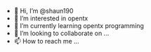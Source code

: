 - 👋 Hi, I’m @shaun190
- 👀 I’m interested in opentx 
- 🌱 I’m currently learning opentx programming
- 💞️ I’m looking to collaborate on ...
- 📫 How to reach me ...

<!---
shaun190/shaun190 is a ✨ special ✨ repository because its `README.md` (this file) appears on your GitHub profile.
You can click the Preview link to take a look at your changes.
--->
